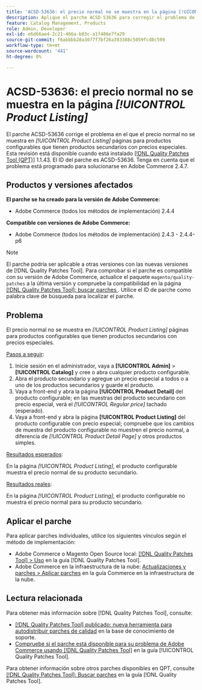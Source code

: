 ```yaml
---
title: 'ACSD-53636: el precio normal no se muestra en la página [!UICONTROL Product Listing]'
description: Aplique el parche ACSD-53636 para corregir el problema de Adobe Commerce en el que el precio normal no se muestra en páginas *[!UICONTROL Product Listing]* para productos configurables que tienen productos secundarios con precios especiales.
feature: Catalog Management, Products
role: Admin, Developer
exl-id: e6d66ae4-2c21-466a-b03c-a1f486e7fa29
source-git-commit: f6abbbb28a3077f7bf26a393388c5059fcd8c599
workflow-type: tm+mt
source-wordcount: '441'
ht-degree: 0%

---
```


# ACSD-53636: el precio normal no se muestra en la página *[!UICONTROL Product Listing]*

El parche ACSD-53636 corrige el problema en el que el precio normal no se muestra en *[!UICONTROL Product Listing]* páginas para productos configurables que tienen productos secundarios con precios especiales. Esta revisión está disponible cuando está instalado [[!DNL Quality Patches Tool (QPT)]](https://experienceleague.adobe.com/en/docs/commerce-knowledge-base/kb/announcements/commerce-announcements/magento-quality-patches-released-new-tool-to-self-serve-quality-patches) 1.1.43. El ID del parche es ACSD-53636. Tenga en cuenta que el problema está programado para solucionarse en Adobe Commerce 2.4.7.

## Productos y versiones afectados

**El parche se ha creado para la versión de Adobe Commerce:**

* Adobe Commerce (todos los métodos de implementación) 2.4.4

**Compatible con versiones de Adobe Commerce:**

* Adobe Commerce (todos los métodos de implementación) 2.4.3 - 2.4.4-p6

>[!NOTE]
>
>El parche podría ser aplicable a otras versiones con las nuevas versiones de [!DNL Quality Patches Tool]. Para comprobar si el parche es compatible con su versión de Adobe Commerce, actualice el paquete `magento/quality-patches` a la última versión y compruebe la compatibilidad en la página [[!DNL Quality Patches Tool]: buscar parches ](https://experienceleague.adobe.com/tools/commerce-quality-patches/index.html). Utilice el ID de parche como palabra clave de búsqueda para localizar el parche.

## Problema

El precio normal no se muestra en *[!UICONTROL Product Listing]* páginas para productos configurables que tienen productos secundarios con precios especiales.

<u>Pasos a seguir</u>:

1. Inicie sesión en el administrador, vaya a **[!UICONTROL Admin]** > **[!UICONTROL Catalog]** y cree o abra cualquier producto configurable.
2. Abra el producto secundario y agregue un precio especial a todos o a uno de los productos secundarios y guarde el producto.
3. Vaya a front-end y abra la página **[!UICONTROL Product Detail]** del producto configurable; en las muestras del producto secundario con precio especial, verá el *[!UICONTROL Regular price]* tachado (esperado).
4. Vaya a front-end y abra la página **[!UICONTROL Product Listing]** del producto configurable con precio especial; compruebe que los cambios de muestra del producto configurable no muestren el precio normal, a diferencia de *[!UICONTROL Product Detail Page]* y otros productos simples.

<u>Resultados esperados</u>:

En la página *[!UICONTROL Product Listing]*, el producto configurable muestra el precio normal de su producto secundario.

<u>Resultados reales</u>:

En la página *[!UICONTROL Product Listing]*, el producto configurable no muestra el precio normal para su producto secundario.

## Aplicar el parche

Para aplicar parches individuales, utilice los siguientes vínculos según el método de implementación:

* Adobe Commerce o Magento Open Source local: [[!DNL Quality Patches Tool] > Uso](/help/tools/quality-patches-tool/usage.md) en la guía [!DNL Quality Patches Tool].
* Adobe Commerce en la infraestructura de la nube: [Actualizaciones y parches > Aplicar parches](https://experienceleague.adobe.com/docs/commerce-cloud-service/user-guide/develop/upgrade/apply-patches.html) en la guía Commerce en la infraestructura de la nube.

## Lectura relacionada

Para obtener más información sobre [!DNL Quality Patches Tool], consulte:

* [[!DNL Quality Patches Tool] publicado: nueva herramienta para autodistribuir parches de calidad](https://experienceleague.adobe.com/en/docs/commerce-knowledge-base/kb/announcements/commerce-announcements/magento-quality-patches-released-new-tool-to-self-serve-quality-patches) en la base de conocimiento de soporte.
* [Compruebe si el parche está disponible para su problema de Adobe Commerce usando [!DNL Quality Patches Tool]](/help/tools/quality-patches-tool/patches-available-in-qpt/check-patch-for-magento-issue-with-magento-quality-patches.md) en la guía [!UICONTROL Quality Patches Tool].


Para obtener información sobre otros parches disponibles en QPT, consulte [[!DNL Quality Patches Tool]: Buscar parches](https://experienceleague.adobe.com/tools/commerce-quality-patches/index.html) en la guía [!DNL Quality Patches Tool].
